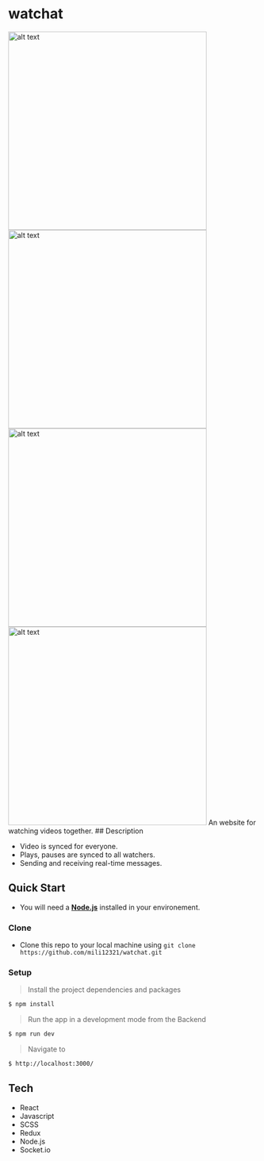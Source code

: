 # watchat
<!-- ![alt text](https://res.cloudinary.com/dzvebcsrp/image/upload/v1610905796/cap21-d_t66bua.png ) -->
<img src="https://res.cloudinary.com/dzvebcsrp/image/upload/v1610905796/cap21-d_t66bua.png" alt="alt text" width="400px">
<img src="https://res.cloudinary.com/dzvebcsrp/image/upload/v1610906166/movies-p_lk3pua.png" alt="alt text" width="400px">
<img src="https://res.cloudinary.com/dzvebcsrp/image/upload/v1610906218/details-p2_hdmaxc.png" alt="alt text" width="400px" >
<img src="https://res.cloudinary.com/dzvebcsrp/image/upload/v1610906644/3_u6lvwt.png" alt="alt text" width="400px">
<!-- ![Alt text](https://res.cloudinary.com/dzvebcsrp/image/upload/v1610905796/cap21-d_t66bua.png "Desktop view")
![Alt text](https://res.cloudinary.com/dzvebcsrp/image/upload/v1610906166/movies-p_lk3pua.png "Movies page")
![Alt text](https://res.cloudinary.com/dzvebcsrp/image/upload/v1610906218/details-p2_hdmaxc.png "Movie-details page")
![Alt text](https://res.cloudinary.com/dzvebcsrp/image/upload/v1610906644/3_u6lvwt.png "Mobile view") -->
An website for watching videos together.
## Description

* Video is synced for everyone.
* Plays, pauses are synced to all watchers.
* Sending and receiving real-time messages.

## Quick Start
* You will need a [**Node.js**](https://nodejs.org/en/download/) installed in your environement.
### Clone
* Clone this repo to your local machine using ```git clone https://github.com/mili12321/watchat.git```

### Setup
> Install the project dependencies and packages

```bash
$ npm install
```
> Run the app in a development mode from the Backend

```bash
$ npm run dev
```
> Navigate to

```bash
$ http://localhost:3000/
```
## Tech
* React
* Javascript
* SCSS
* Redux
* Node.js
* Socket.io